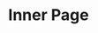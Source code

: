 ---
type: page
layout: inner-page
title: 'Inner Page'
url: /inner-page
params:
page-status: 'inner-page'
---